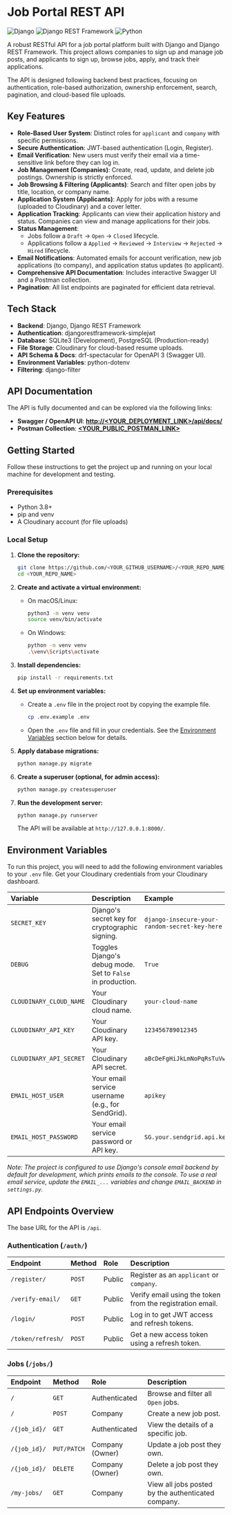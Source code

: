 # Job Portal REST API

![Django](https://img.shields.io/badge/Django-4.2-092E20?style=for-the-badge&logo=django)
![Django REST Framework](https://img.shields.io/badge/DRF-3.14-A30000?style=for-the-badge&logo=django-rest-framework)
![Python](https://img.shields.io/badge/Python-3.10+-3776AB?style=for-the-badge&logo=python)

A robust RESTful API for a job portal platform built with Django and Django REST Framework. This project allows companies to sign up and manage job posts, and applicants to sign up, browse jobs, apply, and track their applications.

The API is designed following backend best practices, focusing on authentication, role-based authorization, ownership enforcement, search, pagination, and cloud-based file uploads.

## Key Features

*   **Role-Based User System**: Distinct roles for `applicant` and `company` with specific permissions.
*   **Secure Authentication**: JWT-based authentication (Login, Register).
*   **Email Verification**: New users must verify their email via a time-sensitive link before they can log in.
*   **Job Management (Companies)**: Create, read, update, and delete job postings. Ownership is strictly enforced.
*   **Job Browsing & Filtering (Applicants)**: Search and filter open jobs by title, location, or company name.
*   **Application System (Applicants)**: Apply for jobs with a resume (uploaded to Cloudinary) and a cover letter.
*   **Application Tracking**: Applicants can view their application history and status. Companies can view and manage applications for their jobs.
*   **Status Management**:
    *   Jobs follow a `Draft` → `Open` → `Closed` lifecycle.
    *   Applications follow a `Applied` → `Reviewed` → `Interview` → `Rejected` → `Hired` lifecycle.
*   **Email Notifications**: Automated emails for account verification, new job applications (to company), and application status updates (to applicant).
*   **Comprehensive API Documentation**: Includes interactive Swagger UI and a Postman collection.
*   **Pagination**: All list endpoints are paginated for efficient data retrieval.

## Tech Stack

*   **Backend**: Django, Django REST Framework
*   **Authentication**: djangorestframework-simplejwt
*   **Database**: SQLite3 (Development), PostgreSQL (Production-ready)
*   **File Storage**: Cloudinary for cloud-based resume uploads.
*   **API Schema & Docs**: drf-spectacular for OpenAPI 3 (Swagger UI).
*   **Environment Variables**: python-dotenv
*   **Filtering**: django-filter

## API Documentation

The API is fully documented and can be explored via the following links:

*   **Swagger / OpenAPI UI**: **[http://<YOUR_DEPLOYMENT_LINK>/api/docs/](http://<YOUR_DEPLOYMENT_LINK>/api/docs/)**
*   **Postman Collection**: **[<YOUR_PUBLIC_POSTMAN_LINK>](<YOUR_PUBLIC_POSTMAN_LINK>)**

## Getting Started

Follow these instructions to get the project up and running on your local machine for development and testing.

### Prerequisites

*   Python 3.8+
*   pip and venv
*   A Cloudinary account (for file uploads)

### Local Setup

1.  **Clone the repository:**
    ```sh
    git clone https://github.com/<YOUR_GITHUB_USERNAME>/<YOUR_REPO_NAME>.git
    cd <YOUR_REPO_NAME>
    ```

2.  **Create and activate a virtual environment:**
    *   On macOS/Linux:
        ```sh
        python3 -m venv venv
        source venv/bin/activate
        ```
    *   On Windows:
        ```sh
        python -m venv venv
        .\venv\Scripts\activate
        ```

3.  **Install dependencies:**
    ```sh
    pip install -r requirements.txt
    ```

4.  **Set up environment variables:**
    *   Create a `.env` file in the project root by copying the example file.
        ```sh
        cp .env.example .env
        ```
    *   Open the `.env` file and fill in your credentials. See the [Environment Variables](#environment-variables) section below for details.

5.  **Apply database migrations:**
    ```sh
    python manage.py migrate
    ```

6.  **Create a superuser (optional, for admin access):**
    ```sh
    python manage.py createsuperuser
    ```

7.  **Run the development server:**
    ```sh
    python manage.py runserver
    ```
    The API will be available at `http://127.0.0.1:8000/`.

## Environment Variables

To run this project, you will need to add the following environment variables to your `.env` file. Get your Cloudinary credentials from your Cloudinary dashboard.

| Variable | Description | Example |
| :--- | :--- | :--- |
| `SECRET_KEY` | Django's secret key for cryptographic signing. | `django-insecure-your-random-secret-key-here` |
| `DEBUG` | Toggles Django's debug mode. Set to `False` in production. | `True` |
| `CLOUDINARY_CLOUD_NAME`| Your Cloudinary cloud name. | `your-cloud-name` |
| `CLOUDINARY_API_KEY` | Your Cloudinary API key. | `123456789012345` |
| `CLOUDINARY_API_SECRET`| Your Cloudinary API secret. | `aBcDeFgHiJkLmNoPqRsTuVwXyZ` |
| `EMAIL_HOST_USER` | Your email service username (e.g., for SendGrid). | `apikey` |
| `EMAIL_HOST_PASSWORD` | Your email service password or API key. | `SG.your.sendgrid.api.key` |

*Note: The project is configured to use Django's console email backend by default for development, which prints emails to the console. To use a real email service, update the `EMAIL_...` variables and change `EMAIL_BACKEND` in `settings.py`.*

## API Endpoints Overview

The base URL for the API is `/api`.

### Authentication (`/auth/`)
| Endpoint | Method | Role | Description |
| :--- | :--- | :--- | :--- |
| `/register/` | `POST` | Public | Register as an `applicant` or `company`. |
| `/verify-email/` | `GET` | Public | Verify email using the token from the registration email. |
| `/login/` | `POST` | Public | Log in to get JWT access and refresh tokens. |
| `/token/refresh/` | `POST`| Public | Get a new access token using a refresh token. |

### Jobs (`/jobs/`)
| Endpoint | Method | Role | Description |
| :--- | :--- | :--- | :--- |
| `/` | `GET` | Authenticated | Browse and filter all `Open` jobs. |
| `/` | `POST` | Company | Create a new job post. |
| `/{job_id}/` | `GET` | Authenticated | View the details of a specific job. |
| `/{job_id}/` | `PUT/PATCH` | Company (Owner) | Update a job post they own. |
| `/{job_id}/` | `DELETE` | Company (Owner) | Delete a job post they own. |
| `/my-jobs/` | `GET` | Company | View all jobs posted by the authenticated company. |
